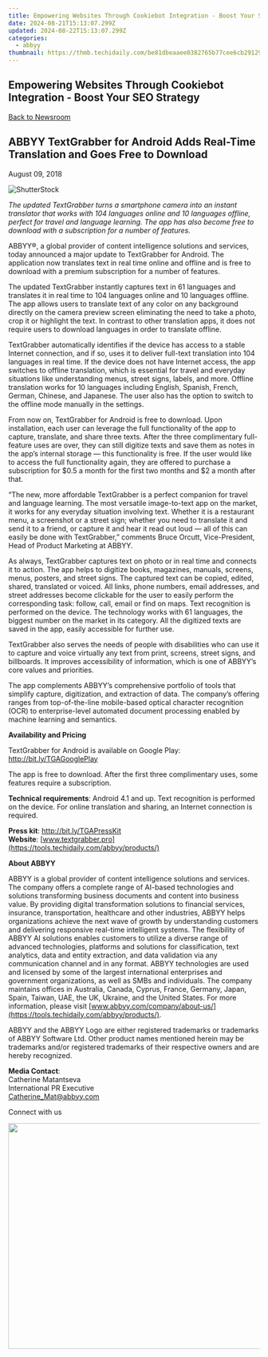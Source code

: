 ```yaml
---
title: Empowering Websites Through Cookiebot Integration - Boost Your SEO Strategy
date: 2024-08-21T15:13:07.299Z
updated: 2024-08-22T15:13:07.299Z
categories:
  - abbyy
thumbnail: https://thmb.techidaily.com/be81dbeaaee0382765b77cee6cb291299a5244c86355d2d7d3f6272a0660ee79.jpeg
---
```


## Empowering Websites Through Cookiebot Integration - Boost Your SEO Strategy

[Back to Newsroom](https://tools.techidaily.com/abbyy/products/)

## ABBYY TextGrabber for Android Adds Real-Time Translation and Goes Free to Download

August 09, 2018

![ShutterStock](https://content.abbyy.com/-/media/project/abbyy/abbyy/branchtemplates/shutterstock_1272462163_1296-x-729.jpg?h=729&iar=0&w=1296)

_The updated TextGrabber turns a smartphone camera into an instant translator that works with 104 languages online and 10 languages offline, perfect for travel and language learning. The app has also become free to download with a subscription for a number of features._ 
  
ABBYY®, a global provider of content intelligence solutions and services, today announced a major update to TextGrabber for Android. The application now translates text in real time online and offline and is free to download with a premium subscription for a number of features.

The updated TextGrabber instantly captures text in 61 languages and translates it in real time to 104 languages online and 10 languages offline. The app allows users to translate text of any color on any background directly on the camera preview screen eliminating the need to take a photo, crop it or highlight the text. In contrast to other translation apps, it does not require users to download languages in order to translate offline.

TextGrabber automatically identifies if the device has access to a stable Internet connection, and if so, uses it to deliver full-text translation into 104 languages in real time. If the device does not have Internet access, the app switches to offline translation, which is essential for travel and everyday situations like understanding menus, street signs, labels, and more. Offline translation works for 10 languages including English, Spanish, French, German, Chinese, and Japanese. The user also has the option to switch to the offline mode manually in the settings.

From now on, TextGrabber for Android is free to download. Upon installation, each user can leverage the full functionality of the app to capture, translate, and share three texts. After the three complimentary full-feature uses are over, they can still digitize texts and save them as notes in the app’s internal storage — this functionality is free. If the user would like to access the full functionality again, they are offered to purchase a subscription for $0.5 a month for the first two months and $2 a month after that.

“The new, more affordable TextGrabber is a perfect companion for travel and language learning. The most versatile image-to-text app on the market, it works for any everyday situation involving text. Whether it is a restaurant menu, a screenshot or a street sign; whether you need to translate it and send it to a friend, or capture it and hear it read out loud — all of this can easily be done with TextGrabber,” comments Bruce Orcutt, Vice-President, Head of Product Marketing at ABBYY.

As always, TextGrabber captures text on photo or in real time and connects it to action. The app helps to digitize books, magazines, manuals, screens, menus, posters, and street signs. The captured text can be copied, edited, shared, translated or voiced. All links, phone numbers, email addresses, and street addresses become clickable for the user to easily perform the corresponding task: follow, call, email or find on maps. Text recognition is performed on the device. The technology works with 61 languages, the biggest number on the market in its category. All the digitized texts are saved in the app, easily accessible for further use.

TextGrabber also serves the needs of people with disabilities who can use it to capture and voice virtually any text from print, screens, street signs, and billboards. It improves accessibility of information, which is one of ABBYY’s core values and priorities.

The app complements ABBYY’s comprehensive portfolio of tools that simplify capture, digitization, and extraction of data. The company’s offering ranges from top-of-the-line mobile-based optical character recognition (OCR) to enterprise-level automated document processing enabled by machine learning and semantics.  
  
**Availability and Pricing**

TextGrabber for Android is available on Google Play: <http://bit.ly/TGAGooglePlay>

The app is free to download. After the first three complimentary uses, some features require a subscription.

**Technical requirements**: Android 4.1 and up. Text recognition is performed on the device. For online translation and sharing, an Internet connection is required.

**Press kit**: <http://bit.ly/TGAPressKit>   
**Website**: [www.textgrabber.pro](https://tools.techidaily.com/abbyy/products/)   
[](https://rtrsdk.com/)  
  
**About ABBYY**

ABBYY is a global provider of content intelligence solutions and services. The company offers a complete range of AI-based technologies and solutions transforming business documents and content into business value. By providing digital transformation solutions to financial services, insurance, transportation, healthcare and other industries, ABBYY helps organizations achieve the next wave of growth by understanding customers and delivering responsive real-time intelligent systems. The flexibility of ABBYY AI solutions enables customers to utilize a diverse range of advanced technologies, platforms and solutions for classification, text analytics, data and entity extraction, and data validation via any communication channel and in any format. ABBYY technologies are used and licensed by some of the largest international enterprises and government organizations, as well as SMBs and individuals. The company maintains offices in Australia, Canada, Cyprus, France, Germany, Japan, Spain, Taiwan, UAE, the UK, Ukraine, and the United States. For more information, please visit [www.abbyy.com/company/about-us/](https://tools.techidaily.com/abbyy/products/).

ABBYY and the ABBYY Logo are either registered trademarks or trademarks of ABBYY Software Ltd. Other product names mentioned herein may be trademarks and/or registered trademarks of their respective owners and are hereby recognized.  
  
**Media Contact**:   
Catherine Matantseva   
International PR Executive   
[Catherine\_Mat@abbyy.com](https://tools.techidaily.com/abbyy/products/)

Connect with us

<ins class="adsbygoogle"
     style="display:block"
     data-ad-format="autorelaxed"
     data-ad-client="ca-pub-7571918770474297"
     data-ad-slot="1223367746"></ins>



<ins class="adsbygoogle"
     style="display:block"
     data-ad-client="ca-pub-7571918770474297"
     data-ad-slot="8358498916"
     data-ad-format="auto"
     data-full-width-responsive="true"></ins>

<!-- affiliate ads begin -->
<a href="https://ukaidot.sjv.io/c/5597632/1793234/19578" target="_top" id="1793234"><img src="//a.impactradius-go.com/display-ad/19578-1793234" border="0" alt="" width="678" height="452"/></a><img height="0" width="0" src="https://imp.pxf.io/i/5597632/1793234/19578" style="position:absolute;visibility:hidden;" border="0" />
<!-- affiliate ads end -->